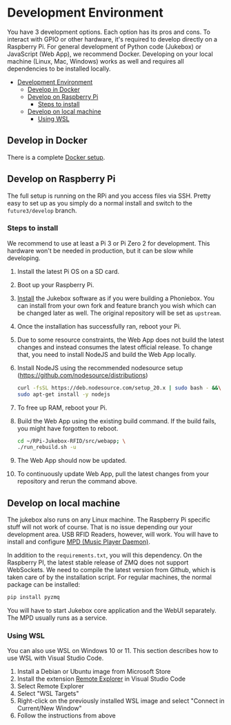 # Development Environment

You have 3 development options. Each option has its pros and cons. To interact with GPIO or other hardware, it's required to develop directly on a Raspberry Pi. For general development of Python code (Jukebox) or JavaScript (Web App), we recommend Docker. Developing on your local machine (Linux, Mac, Windows) works as well and requires all dependencies to be installed locally.

- [Development Environment](#development-environment)
  - [Develop in Docker](#develop-in-docker)
  - [Develop on Raspberry Pi](#develop-on-raspberry-pi)
    - [Steps to install](#steps-to-install)
  - [Develop on local machine](#develop-on-local-machine)
    - [Using WSL](#using-wsl)

## Develop in Docker

There is a complete [Docker setup](./docker.md).

## Develop on Raspberry Pi

The full setup is running on the RPi and you access files via SSH. Pretty easy to set up as you simply do a normal install and switch to the `future3/develop` branch.

### Steps to install

We recommend to use at least a Pi 3 or Pi Zero 2 for development. This hardware won\'t be needed in production, but it can be slow while developing.

1. Install the latest Pi OS on a SD card.
2. Boot up your Raspberry Pi.
3. [Install](../builders/installation.md) the Jukebox software as if you were building a Phoniebox. You can install from your own fork and feature branch you wish which can be changed later as well. The original repository will be set as `upstream`.
4. Once the installation has successfully ran, reboot your Pi.
5. Due to some resource constraints, the Web App does not build the latest changes and instead consumes the latest official release. To change that, you need to install NodeJS and build the Web App locally.
6. Install NodeJS using the recommended nodesource setup (https://github.com/nodesource/distributions)

    ``` bash
    curl -fsSL https://deb.nodesource.com/setup_20.x | sudo bash - &&\
    sudo apt-get install -y nodejs
    ```

7. To free up RAM, reboot your Pi.
8. Build the Web App using the existing build command. If the build fails, you might have forgotten to reboot.

    ``` bash
    cd ~/RPi-Jukebox-RFID/src/webapp; \
    ./run_rebuild.sh -u
    ```

9. The Web App should now be updated.
10. To continuously update Web App, pull the latest changes from your repository and rerun the command above.

## Develop on local machine

The jukebox also runs on any Linux machine. The Raspberry Pi specific stuff will not work of course. That is no issue depending our your development area. USB RFID Readers, however, will work. You will have to install and configure [MPD (Music Player Daemon)](https://www.musicpd.org/).

In addition to the `requirements.txt`, you will this dependency. On the Raspberry PI, the latest stable release of ZMQ does not support WebSockets. We need to compile the latest version from Github, which is taken care of by the installation script. For regular machines, the normal package can be installed:

``` bash
pip install pyzmq
```

You will have to start Jukebox core application and the WebUI separately. The MPD usually runs as a service.

### Using WSL

You can also use WSL on Windows 10 or 11. This section describes how to use WSL with Visual Studio Code.

1. Install a Debian or Ubuntu image from Microsoft Store
2. Install the extension [Remote Explorer](https://marketplace.visualstudio.com/items?itemName=ms-vscode.remote-explorer) in Visual Studio Code
3. Select Remote Explorer
4. Select "WSL Targets"
5. Right-click on the previously installed WSL image and select "Connect in Current/New Window"
6. Follow the instructions from above
